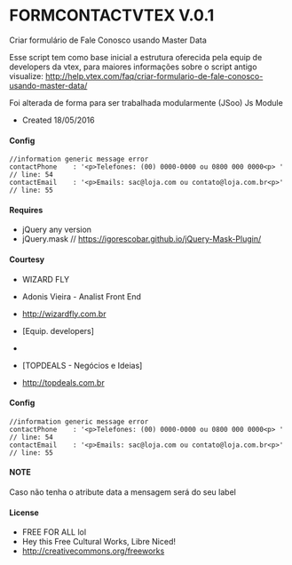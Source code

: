 # FORMCONTACTVTEX V.0.1

Criar formulário de Fale Conosco usando Master Data

Esse script tem como base inicial a estrutura oferecida pela equip de developers da vtex, para maiores informações sobre o script antigo visualize:
http://help.vtex.com/faq/criar-formulario-de-fale-conosco-usando-master-data/

Foi alterada de forma para ser trabalhada modularmente (JSoo) Js Module

* Created 18/05/2016

#### Config

    //information generic message error
    contactPhone    : '<p>Telefones: (00) 0000-0000 ou 0800 000 0000<p> ' // line: 54
    contactEmail    : '<p>Emails: sac@loja.com ou contato@loja.com.br<p>' // line: 55

#### Requires
- jQuery any version
- jQuery.mask // https://igorescobar.github.io/jQuery-Mask-Plugin/

#### Courtesy
- WIZARD FLY
- Adonis Vieira - Analist Front End
- http://wizardfly.com.br
- [Equip. developers]

-


- [TOPDEALS - Negócios e Ideias]
- http://topdeals.com.br

#### Config

    //information generic message error
    contactPhone    : '<p>Telefones: (00) 0000-0000 ou 0800 000 0000<p> ' // line: 54
    contactEmail    : '<p>Emails: sac@loja.com ou contato@loja.com.br<p>' // line: 55

#### NOTE
Caso não tenha o atribute data a mensagem será do seu label

#### License

- FREE FOR ALL lol
- Hey this Free Cultural Works, Libre Niced!
- http://creativecommons.org/freeworks